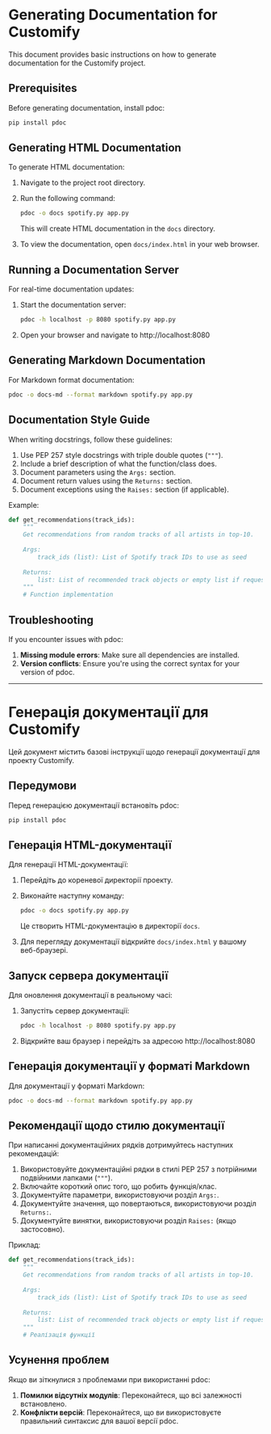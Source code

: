# Generating Documentation for Customify

This document provides basic instructions on how to generate documentation for the Customify project.

## Prerequisites

Before generating documentation, install pdoc:

```bash
pip install pdoc
```

## Generating HTML Documentation

To generate HTML documentation:

1. Navigate to the project root directory.

2. Run the following command:

   ```bash
   pdoc -o docs spotify.py app.py
   ```

   This will create HTML documentation in the `docs` directory.

3. To view the documentation, open `docs/index.html` in your web browser.

## Running a Documentation Server

For real-time documentation updates:

1. Start the documentation server:

   ```bash
   pdoc -h localhost -p 8080 spotify.py app.py
   ```

2. Open your browser and navigate to http://localhost:8080

## Generating Markdown Documentation

For Markdown format documentation:

```bash
pdoc -o docs-md --format markdown spotify.py app.py
```

## Documentation Style Guide

When writing docstrings, follow these guidelines:

1. Use PEP 257 style docstrings with triple double quotes (`"""`).
2. Include a brief description of what the function/class does.
3. Document parameters using the `Args:` section.
4. Document return values using the `Returns:` section.
5. Document exceptions using the `Raises:` section (if applicable).

Example:

```python
def get_recommendations(track_ids):
    """
    Get recommendations from random tracks of all artists in top-10.
    
    Args:
        track_ids (list): List of Spotify track IDs to use as seed
        
    Returns:
        list: List of recommended track objects or empty list if request fails
    """
    # Function implementation
```

## Troubleshooting

If you encounter issues with pdoc:

1. **Missing module errors**: Make sure all dependencies are installed.
2. **Version conflicts**: Ensure you're using the correct syntax for your version of pdoc.

---

# Генерація документації для Customify

Цей документ містить базові інструкції щодо генерації документації для проекту Customify.

## Передумови

Перед генерацією документації встановіть pdoc:

```bash
pip install pdoc
```

## Генерація HTML-документації

Для генерації HTML-документації:

1. Перейдіть до кореневої директорії проекту.

2. Виконайте наступну команду:

   ```bash
   pdoc -o docs spotify.py app.py
   ```

   Це створить HTML-документацію в директорії `docs`.

3. Для перегляду документації відкрийте `docs/index.html` у вашому веб-браузері.

## Запуск сервера документації

Для оновлення документації в реальному часі:

1. Запустіть сервер документації:

   ```bash
   pdoc -h localhost -p 8080 spotify.py app.py
   ```

2. Відкрийте ваш браузер і перейдіть за адресою http://localhost:8080

## Генерація документації у форматі Markdown

Для документації у форматі Markdown:

```bash
pdoc -o docs-md --format markdown spotify.py app.py
```

## Рекомендації щодо стилю документації

При написанні документаційних рядків дотримуйтесь наступних рекомендацій:

1. Використовуйте документаційні рядки в стилі PEP 257 з потрійними подвійними лапками (`"""`).
2. Включайте короткий опис того, що робить функція/клас.
3. Документуйте параметри, використовуючи розділ `Args:`.
4. Документуйте значення, що повертаються, використовуючи розділ `Returns:`.
5. Документуйте винятки, використовуючи розділ `Raises:` (якщо застосовно).

Приклад:

```python
def get_recommendations(track_ids):
    """
    Get recommendations from random tracks of all artists in top-10.
    
    Args:
        track_ids (list): List of Spotify track IDs to use as seed
        
    Returns:
        list: List of recommended track objects or empty list if request fails
    """
    # Реалізація функції
```

## Усунення проблем

Якщо ви зіткнулися з проблемами при використанні pdoc:

1. **Помилки відсутніх модулів**: Переконайтеся, що всі залежності встановлено.
2. **Конфлікти версій**: Переконайтеся, що ви використовуєте правильний синтаксис для вашої версії pdoc. 